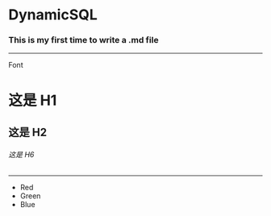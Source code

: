 # DynamicSQL
### This is my first time to write a .md file
________________________________________________________________________________
Font
# 这是 H1

## 这是 H2

###### 这是 H6
________________________________________________________________________________

+   Red
+   Green
+   Blue

